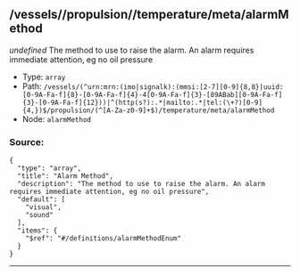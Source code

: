 ## /vessels/<RegExp>/propulsion/<RegExp>/temperature/meta/alarmMethod

*undefined*
The method to use to raise the alarm. An alarm requires immediate attention, eg no oil pressure

* Type: `array`
* Path: `/vessels/(^urn:mrn:(imo|signalk):(mmsi:[2-7][0-9]{8,8}|uuid:[0-9A-Fa-f]{8}-[0-9A-Fa-f]{4}-4[0-9A-Fa-f]{3}-[89ABab][0-9A-Fa-f]{3}-[0-9A-Fa-f]{12}))|^(http(s?):.*|mailto:.*|tel:(\+?)[0-9]{4,})$/propulsion/(^[A-Za-z0-9]+$)/temperature/meta/alarmMethod`
* Node: `alarmMethod`

### Source:
```
{
  "type": "array",
  "title": "Alarm Method",
  "description": "The method to use to raise the alarm. An alarm requires immediate attention, eg no oil pressure",
  "default": [
    "visual",
    "sound"
  ],
  "items": {
    "$ref": "#/definitions/alarmMethodEnum"
  }
}
```

---
